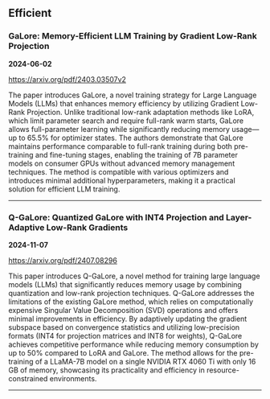 ## Efficient



### GaLore: Memory-Efficient LLM Training by Gradient Low-Rank Projection

**2024-06-02**

https://arxiv.org/pdf/2403.03507v2

The paper introduces GaLore, a novel training strategy for Large Language Models (LLMs) that enhances memory efficiency by utilizing Gradient Low-Rank Projection. Unlike traditional low-rank adaptation methods like LoRA, which limit parameter search and require full-rank warm starts, GaLore allows full-parameter learning while significantly reducing memory usage—up to 65.5% for optimizer states. The authors demonstrate that GaLore maintains performance comparable to full-rank training during both pre-training and fine-tuning stages, enabling the training of 7B parameter models on consumer GPUs without advanced memory management techniques. The method is compatible with various optimizers and introduces minimal additional hyperparameters, making it a practical solution for efficient LLM training.

---

### Q-GaLore: Quantized GaLore with INT4 Projection and Layer-Adaptive Low-Rank Gradients

**2024-11-07**

https://arxiv.org/pdf/2407.08296

This paper introduces Q-GaLore, a novel method for training large language models (LLMs) that significantly reduces memory usage by combining quantization and low-rank projection techniques. Q-GaLore addresses the limitations of the existing GaLore method, which relies on computationally expensive Singular Value Decomposition (SVD) operations and offers minimal improvements in efficiency. By adaptively updating the gradient subspace based on convergence statistics and utilizing low-precision formats (INT4 for projection matrices and INT8 for weights), Q-GaLore achieves competitive performance while reducing memory consumption by up to 50% compared to LoRA and GaLore. The method allows for the pre-training of a LLaMA-7B model on a single NVIDIA RTX 4060 Ti with only 16 GB of memory, showcasing its practicality and efficiency in resource-constrained environments.

---